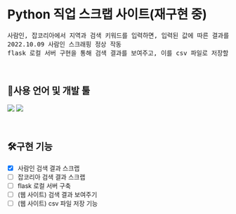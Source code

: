 # Python 직업 스크랩 사이트(재구현 중)<br/>
<pre>
사람인, 잡코리아에서 지역과 검색 키워드를 입력하면, 입력된 값에 따른 결과를 스크랩
2022.10.09 사람인 스크래핑 정상 작동
flask 로컬 서버 구현을 통해 검색 결과를 보여주고, 이를 csv 파일로 저장할 수 있게 함
</pre>
<br>

## 🔧사용 언어 및 개발 툴
<img src="https://img.shields.io/badge/Python3-3776AB?style=for-the-badge&logo=Python&logoColor=white"> <img src="https://img.shields.io/badge/VSC-007ACC?style=for-the-badge&logo=Visual Studio Code&logoColor=white">

<br>

## 🛠구현 기능
- [x] 사람인 검색 결과 스크랩
- [ ] 잡코리아 검색 결과 스크랩
- [ ] flask 로컬 서버 구축
- [ ] (웹 사이트) 검색 결과 보여주기
- [ ] (웹 사이트) csv 파일 저장 기능

<br>

